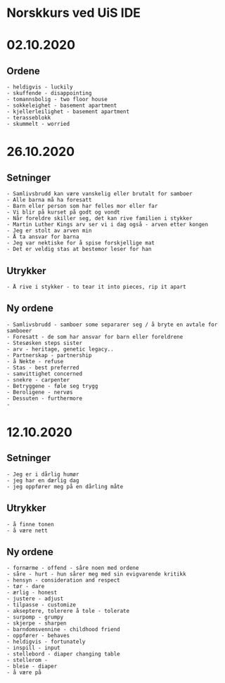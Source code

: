 # Norskkurs ved UiS IDE

# 02.10.2020
## Ordene
	- heldigvis - luckily
	- skuffende - disappointing
	- tomannsbolig - two floor house
	- sokkeleighet - basement apartment
	- kjellerleilighet - basement apartment
	- terasseblokk
	- skummelt - worried
# 26.10.2020
## Setninger
	- Samlivsbrudd kan være vanskelig eller brutalt for samboer
	- Alle barna må ha foresatt
	- Barn eller person som har felles mor eller far
	- Vi blir på kurset på godt og vondt
	- Når foreldre skiller seg, det kan rive familien i stykker
	- Martin Luther Kings arv ser vi i dag også - arven etter kongen
	- Jeg er stolt av arven min
	- Å ta ansvar for barna
	- Jeg var nektiske for å spise forskjellige mat
	- Det er veldig stas at bestemor leser for han

	
	
## Utrykker
	- Å rive i stykker - to tear it into pieces, rip it apart
## Ny ordene
	- Samlivsbrudd - samboer some separarer seg / å bryte en avtale for samboeer 
	- Foresatt - de som har ansvar for barn eller foreldrene
	- Stesøsken steps sister
	- arv - heritage, genetic legacy.. 
	- Partnerskap - partnership
	- å Nekte - refuse 
	- Stas - best preferred
	- samvittighet concerned
	- snekre - carpenter
	- Betryggene - føle seg trygg
	- Beroligene - nervøs 
	- Dessuten - furthermore
	- 
	
	
# 12.10.2020

## Setninger
	- Jeg er i dårlig humør
	- jeg har en dærlig dag
	- jeg oppfører meg på en dårling måte
## Utrykker
	- å finne tonen
	- å være nett
## Ny ordene
	- fornærme - offend - såre noen med ordene
	- såre - hurt - hun sårer meg med sin evigvarende kritikk
	- hensyn - consideration and respect
	- tør - dare
	- ærlig - honest
	- justere - adjust
	- tilpasse - customize
	- akseptere, tolerere å tole - tolerate
	- surpomp - grumpy
	- skjerpe - sharpen
	- barndomsvennine - childhood friend
	- oppfører - behaves
	- heldigvis - fortunately
	- inspill - input
	- stellebord - diaper changing table
	- stellerom - 
	- bleie - diaper
	- å være på
